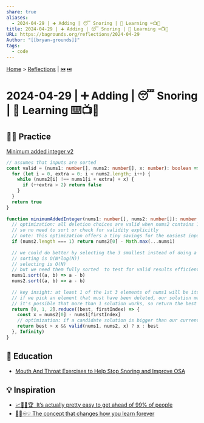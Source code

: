 ```yaml
---
share: true
aliases:
  - 2024-04-29 | ➕ Adding | 😴 Snoring | 🧠 Learning ⌨️📺📄
title: 2024-04-29 | ➕ Adding | 😴 Snoring | 🧠 Learning ⌨️📺📄
URL: https://bagrounds.org/reflections/2024-04-29
Author: "[[bryan-grounds]]"
tags:
  - code
---
```

[Home](../index.md) > [Reflections](./index.md) | [⏮️](./2024-04-28.md) [⏭️](./2024-05-01.md)  
# 2024-04-29 | ➕ Adding | 😴 Snoring | 🧠 Learning ⌨️📺📄  
## 🏋🏻 Practice  
[Minimum added integer v2](https://leetcode.com/problems/find-the-integer-added-to-array-ii)  
```ts  
// assumes that inputs are sorted  
const valid = (nums1: number[], nums2: number[], x: number): boolean => {  
  for (let i = 0, extra = 0; i < nums2.length; i++) {  
    while (nums2[i] !== nums1[i + extra] + x) {  
      if (++extra > 2) return false  
    }  
  }  
  return true  
}  
  
function minimumAddedInteger(nums1: number[], nums2: number[]): number {  
  // optimization: all deletion choices are valid when nums2 contains 1 element  
  // so no need to sort or check for validity explicitly  
  // note: this optimization offers a tiny savings for the easiest inputs, so the cost if maintaining this code is probably greater than the value of keeping it  
  if (nums2.length === 1) return nums2[0] - Math.max(...nums1)  
  
  // we could do better by selecting the 3 smallest instead of doing a full sort  
  // sorting is O(N*log(N))  
  // selecting is O(N)  
  // but we need them fully sorted  to test for valid results efficiently  
  nums1.sort((a, b) => a - b)  
  nums2.sort((a, b) => a - b)  
  
  // key insight: at least 1 of the 1st 3 elements of nums1 will be its minimum after deleting 2 elements  
  // if we pick an element that must have been deleted, our solution may be invalid, so we test for validity  
  // it's possible that more than 1 solution works, so return the best valid solution  
  return [0, 1, 2].reduce((best, firstIndex) => {  
    const x = nums2[0] - nums1[firstIndex]  
    // optimization: if a candidate solution is bigger than our currently best valid solution, we won't use it, so don't waste time checking if it's valid  
    return best > x && valid(nums1, nums2, x) ? x : best  
  }, Infinity)  
}  
```  
  
## 🧠 Education  
- [Mouth And Throat Exercises to Help Stop Snoring and Improve OSA](../articles/mouth-and-throat-exercises-to-help-stop-snoring-and-improve-osa.md)  
  
## 💡 Inspiration  
- [📈🚀🏁🏆  It’s actually pretty easy to get ahead of 99% of people](../videos/it-is-actually-pretty-easy-to-get-ahead-of-99-percent-of%20people.md)  
- [🧠🔄♾️💡 The concept that changes how you learn forever](../videos/the-concept-that-changes-how-you-learn-forever.md)  
